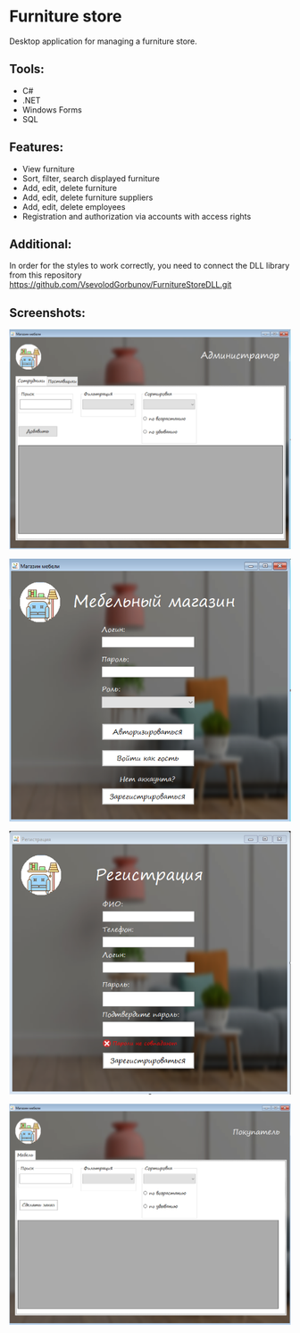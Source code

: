 # Furniture store
Desktop application for managing a furniture store.

## Tools:
* C#
* .NET
* Windows Forms
* SQL
## Features:
* View furniture
* Sort, filter, search displayed furniture
* Add, edit, delete furniture
* Add, edit, delete furniture suppliers
* Add, edit, delete employees
* Registration and authorization via accounts with access rights
## Additional:
In order for the styles to work correctly, you need to connect the DLL library from this repository https://github.com/VsevolodGorbunov/FurnitureStoreDLL.git
## Screenshots:
![Main form](/FurnitureStore/Screenshots/AdminForm.png)

![Main form](/FurnitureStore/Screenshots/MainForm.png)

![Main form](/FurnitureStore/Screenshots/ProfileRegistration.png)

![Main form](/FurnitureStore/Screenshots/SellerForm.png)


